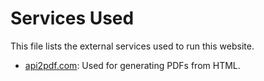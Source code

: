# Services Used

This file lists the external services used to run this website.

- [api2pdf.com](https://api2pdf.com): Used for generating PDFs from HTML.
